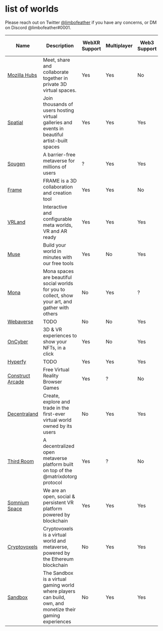 # list of worlds

Please reach out on Twitter [@limbofeather](https://twitter.com/_limbofeather) if you have any concerns, or DM on Discord @limbofeather#0001.

| Name | Description | WebXR Support | Multiplayer | Web3 Support | Custom Avatar Support | Avatar File Format |
| -------- | -------- | -------- | ------------ | -------- | ---------- | ---------- |
| [Mozilla Hubs](https://hubs.mozilla.com) | Meet, share and collaborate together in private 3D virtual spaces. | Yes | Yes | No |
| [Spatial](https://spatial.io) | Join thousands of users hosting virtual galleries and events in beautiful artist-built spaces | Yes | Yes | Yes |
| [Sougen](https://sougen.co) | A barrier-free metaverse for millions of users | ? | Yes | Yes |
| [Frame](https://framevr.io) | FRAME is a 3D collaboration and creation tool | Yes | Yes | No |
| [VRLand](https://vrland.io) | Interactive and configurable meta worlds, VR and AR ready | Yes | Yes | Yes |
| [Muse](https://muse.place) | Build your world in minutes with our free tools | Yes | No | Yes |
| [Mona](https://www.mona.gallery) | Mona spaces are beautiful social worlds for you to collect, show your art, and gather with others | No | Yes | ? |
| [Webaverse](https://webaverse.com) | TODO | No | No | Yes |
| [OnCyber](https://oncyber.io) | 3D & VR experiences to show your NFTs, in a click | Yes | No | Yes |
| [Hyperfy](https://hyperfy.io) | TODO | Yes | Yes | Yes |
| [Construct Arcade](https://constructarcade.com) | Free Virtual Reality Browser Games | Yes | ? | No |
| [Decentraland](https://decentraland.org) | Create, explore and trade in the first-ever virtual world owned by its users | No | Yes | Yes |
| [Third Room](https://thirdroom.io) | A decentralized open metaverse platform built on top of the @matrixdotorg protocol | Yes | ? | No |
| [Somnium Space](https://somniumspace.com) | We are an open, social & persistent VR platform powered by blockchain | Yes | Yes | Yes |
| [Cryptovoxels](https://www.cryptovoxels.com) | Cryptovoxels is a virtual world and metaverse, powered by the Ethereum blockchain | No | Yes | Yes |
| [Sandbox](https://www.sandbox.game) | The Sandbox is a virtual gaming world where players can build, own, and monetize their gaming experiences | No | Yes | Yes |

